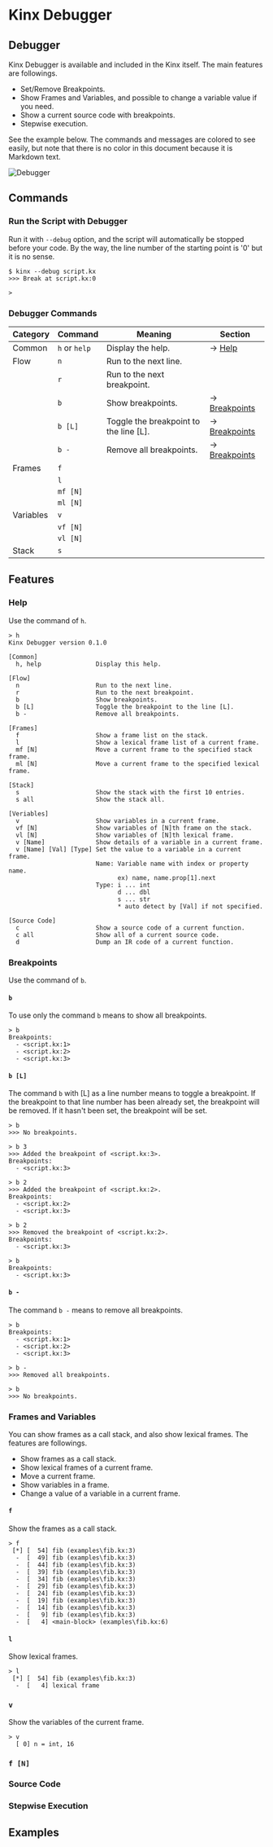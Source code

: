 # Kinx Debugger

## Debugger

Kinx Debugger is available and included in the Kinx itself.
The main features are followings.

* Set/Remove Breakpoints.
* Show Frames and Variables, and possible to change a variable value if you need.
* Show a current source code with breakpoints.
* Stepwise execution.

See the example below.
The commands and messages are colored to see easily, but note that there is no color in this document because it is Markdown text.

![Debugger](images/debugger.png)

## Commands

### Run the Script with Debugger

Run it with `--debug` option, and the script will automatically be stopped before your code.
By the way, the line number of the starting point is '0' but it is no sense.

```
$ kinx --debug script.kx
>>> Break at script.kx:0

> 
```

### Debugger Commands

| Category  |    Command    |                Meaning                 |               Section               |
| --------- | ------------- | -------------------------------------- | ----------------------------------- |
| Common    | `h` or `help` | Display the help.                      | &#8594; [Help](#help)               |
| Flow      | `n`           | Run to the next line.                  |                                     |
|           | `r`           | Run to the next breakpoint.            |                                     |
|           | `b`           | Show breakpoints.                      | &#8594; [Breakpoints](#breakpoints) |
|           | `b [L]`       | Toggle the breakpoint to the line [L]. | &#8594; [Breakpoints](#breakpoints) |
|           | `b -`         | Remove all breakpoints.                | &#8594; [Breakpoints](#breakpoints) |
| Frames    | `f`           |                                        |                                     |
|           | `l`           |                                        |                                     |
|           | `mf [N]`      |                                        |                                     |
|           | `ml [N]`      |                                        |                                     |
| Variables | `v`           |                                        |                                     |
|           | `vf [N]`      |                                        |                                     |
|           | `vl [N]`      |                                        |                                     |
| Stack     | `s`           |                                        |                                     |

## Features

### Help

Use the command of `h`.

```
> h
Kinx Debugger version 0.1.0

[Common]
  h, help               Display this help.

[Flow]
  n                     Run to the next line.
  r                     Run to the next breakpoint.
  b                     Show breakpoints.
  b [L]                 Toggle the breakpoint to the line [L].
  b -                   Remove all breakpoints.

[Frames]
  f                     Show a frame list on the stack.
  l                     Show a lexical frame list of a current frame.
  mf [N]                Move a current frame to the specified stack frame.
  ml [N]                Move a current frame to the specified lexical frame.

[Stack]
  s                     Show the stack with the first 10 entries.
  s all                 Show the stack all.

[Veriables]
  v                     Show variables in a current frame.
  vf [N]                Show variables of [N]th frame on the stack.
  vl [N]                Show variables of [N]th lexical frame.
  v [Name]              Show details of a variable in a current frame.
  v [Name] [Val] [Type] Set the value to a variable in a current frame.
                        Name: Variable name with index or property name.
                              ex) name, name.prop[1].next
                        Type: i ... int
                              d ... dbl
                              s ... str
                              * auto detect by [Val] if not specified.

[Source Code]
  c                     Show a source code of a current function.
  c all                 Show all of a current source code.
  d                     Dump an IR code of a current function.
```

### Breakpoints

Use the command of `b`.

#### `b`

To use only the command `b` means to show all breakpoints.

```
> b
Breakpoints:
  - <script.kx:1>
  - <script.kx:2>
  - <script.kx:3>
```

#### `b [L]`

The command `b` with [L] as a line number means to toggle a breakpoint.
If the breakpoint to that line number has been already set, the breakpoint will be removed.
If it hasn't been set, the breakpoint will be set.

```
> b
>>> No breakpoints.

> b 3
>>> Added the breakpoint of <script.kx:3>.
Breakpoints:
  - <script.kx:3>

> b 2
>>> Added the breakpoint of <script.kx:2>.
Breakpoints:
  - <script.kx:2>
  - <script.kx:3>

> b 2
>>> Removed the breakpoint of <script.kx:2>.
Breakpoints:
  - <script.kx:3>

> b
Breakpoints:
  - <script.kx:3>
```

#### `b -`

The command `b -` means to remove all breakpoints.

```
> b
Breakpoints:
  - <script.kx:1>
  - <script.kx:2>
  - <script.kx:3>

> b -
>>> Removed all breakpoints.

> b
>>> No breakpoints.
```

### Frames and Variables

You can show frames as a call stack, and also show lexical frames.
The features are followings.

* Show frames as a call stack.
* Show lexical frames of a current frame.
* Move a current frame.
* Show variables in a frame.
* Change a value of a variable in a current frame.

#### `f`

Show the frames as a call stack.

```
> f
 [*] [  54] fib (examples\fib.kx:3)
  -  [  49] fib (examples\fib.kx:3)
  -  [  44] fib (examples\fib.kx:3)
  -  [  39] fib (examples\fib.kx:3)
  -  [  34] fib (examples\fib.kx:3)
  -  [  29] fib (examples\fib.kx:3)
  -  [  24] fib (examples\fib.kx:3)
  -  [  19] fib (examples\fib.kx:3)
  -  [  14] fib (examples\fib.kx:3)
  -  [   9] fib (examples\fib.kx:3)
  -  [   4] <main-block> (examples\fib.kx:6)
```

#### `l`

Show lexical frames.

```
> l
 [*] [  54] fib (examples\fib.kx:3)
  -  [   4] lexical frame
```

### `v`

Show the variables of the current frame.

```
> v
  [ 0] n = int, 16
```

### `f [N]`



### Source Code

### Stepwise Execution

## Examples
